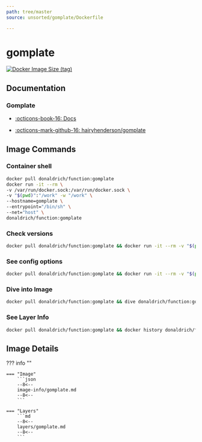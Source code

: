 ```yaml
---
path: tree/master
source: unsorted/gomplate/Dockerfile

---
```


# gomplate

[![Docker Image Size (tag)](https://img.shields.io/docker/image-size/donaldrich/function/gomplate?color=blue&label=donaldrich/function:gomplate&logo=docker&style=flat-square)](https://hub.docker.com/r/donaldrich/function/gomplate)

## Documentation

### Gomplate

* [:octicons-book-16: Docs](https://docs.gomplate.ca)

* [:octicons-mark-github-16: hairyhenderson/gomplate](https://github.com/hairyhenderson/gomplate)

## Image Commands

### Container shell

```sh
docker pull donaldrich/function:gomplate
docker run -it --rm \
-v /var/run/docker.sock:/var/run/docker.sock \
-v "$(pwd)":"/work" -w "/work" \
--hostname=gomplate \
--entrypoint="/bin/sh" \
--net="host" \
donaldrich/function:gomplate
```

### Check versions

```sh
docker pull donaldrich/function:gomplate && docker run -it --rm -v "$(pwd):/data" -w "/data" donaldrich/function:gomplate validate
```

### See config options

```sh
docker pull donaldrich/function:gomplate && docker run -it --rm -v "$(pwd):/data" -w "/data" donaldrich/function:gomplate help
```

### Dive into Image

```sh
docker pull donaldrich/function:gomplate && dive donaldrich/function:gomplate
```

### See Layer Info

```sh
docker pull donaldrich/function:gomplate && docker history donaldrich/function:gomplate
```

## Image Details

??? info ""

    === "Image"
        ```json
        --8<--
        image-info/gomplate.md
        --8<--
        ```

    === "Layers"
        ```md
        --8<--
        layers/gomplate.md
        --8<--
        ```
